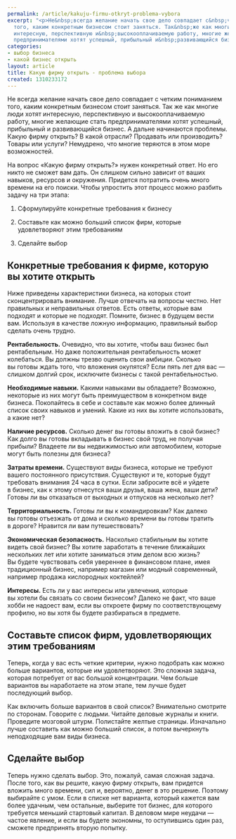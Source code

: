 ```yaml
---
permalink: /article/kakuju-firmu-otkryt-problema-vybora
excerpt: "<p>Не&nbsp;всегда желание начать свое дело совпадает с&nbsp;четким пониманием
  того, каким конкретным бизнесом стоит заняться. Так&nbsp;же как многие люди хотят
  интересную, перспективную и&nbsp;высокооплачиваемую работу, многие желающие стать
  предпринимателями хотят успешный, прибыльный и&nbsp;развивающийся бизнес.\r\n"
categories:
- выбор бизнеса
- какой бизнес открыть
layout: article
title: Какую фирму открыть - проблема выбора
created: 1310233172
---
```

Не всегда желание начать свое дело совпадает с четким пониманием того, каким конкретным бизнесом стоит заняться. Так же как многие люди хотят интересную, перспективную и высокооплачиваемую работу, многие желающие стать предпринимателями хотят успешный, прибыльный и развивающийся бизнес. А дальне начинаются проблемы. Какую фирму открыть? В какой отрасли? Продавать или производить? Товары или услуги? Немудрено, что многие теряются в этом море возможностей.

На вопрос «Какую фирму открыть?» нужен конкретный ответ. Но его никто не сможет вам дать. Он слишком сильно зависит от ваших навыков, ресурсов и окружения. Придется потратить очень много времени на его поиски. Чтобы упростить этот процесс можно разбить задачу на три этапа:

1) Сформулируйте конкретные требования к бизнесу

2) Составьте как можно больший список фирм, которые удовлетворяют этим требованиям

3) Сделайте выбор

## Конкретные требования к фирме, которую вы хотите открыть ##

Ниже приведены характеристики бизнеса, на которых стоит сконцентрировать внимание. Лучше отвечать на вопросы честно. Нет правильных и неправильных ответов. Есть ответы, которые вам подходят и которые не подходят. Помните, бизнес в будущем вести вам. Используя в качестве ложную информацию, правильный выбор сделать очень трудно.

**Рентабельность.** Очевидно, что вы хотите, чтобы ваш бизнес был рентабельным. Но даже положительная рентабельность может колебаться. Вы должны трезво оценить свои амбиции. Сколько вы готовы ждать того, что вложения окупятся? Если пять лет для вас — слишком долгий срок, исключите бизнесы с такой рентабельностью.

**Необходимые навыки.** Какими навыками вы обладаете? Возможно, некоторые из них могут быть преимуществом в конкретном виде бизнеса. Покопайтесь в себе и составьте как можно более длинный список своих навыков и умений. Какие из них вы хотите использовать, а какие нет?

**Наличие ресурсов.** Сколько денег вы готовы вложить в свой бизнес? Как долго вы готовы вкладывать в бизнес свой труд, не получая прибыли? Владеете ли вы недвижимостью или автомобилем, которые могут быть полезны для бизнеса?

**Затраты времени.** Существуют виды бизнеса, которые не требуют вашего постоянного присутствия. Существуют и те, которые будут требовать внимания 24 часа в сутки. Если забросите всё и уйдете в бизнес, как к этому отнесутся ваши друзья, ваша жена, ваши дети? Готовы ли вы отказаться от выходных и отпусков на несколько лет?

**Территориальность.** Готовы ли вы к командировкам? Как далеко вы готовы отъезжать от дома и сколько времени вы готовы тратить в дороге? Нравится ли вам путешествовать?

**Экономическая безопасность.** Насколько стабильным вы хотите видеть свой бизнес? Вы хотите заработать в течение ближайших нескольких лет или хотите заниматься этим делом всю жизнь? Вы будете чувствовать себя увереннее в финансовом плане, имея традиционный бизнес, например магазин или модный современный, например продажа кислородных коктейлей?

**Интересы.** Есть ли у вас интересы или увлечения, которые вы хотели бы связать со своим бизнесом? Далеко не факт, что ваше хобби не надоест вам, если вы откроете фирму по соответствующему профилю, но вы хотя бы будете разбираться в предмете.

## Составьте список фирм, удовлетворяющих этим требованиям ##

Теперь, когда у вас есть четкие критерии, нужно подобрать как можно больше вариантов, которые им удовлетворяют. Это сложная задача, которая потребует от вас большой концентрации. Чем больше вариантов вы наработаете на этом этапе, тем лучше будет последующий выбор.

Как включить больше вариантов в свой список? Внимательно смотрите по сторонам. Говорите с людьми. Читайте деловые журналы и книги. Проведите мозговой штурм. Полистайте желтые страницы. Изначально лучше составить как можно больший список, а потом вычеркнуть неподходящие вам виды бизнеса.

## Сделайте выбор ##

Теперь нужно сделать выбор. Это, пожалуй, самая сложная задача. После того, как вы решите, какую фирму открыть, вам придется вложить много времени, сил и, вероятно, денег в это решение. Поэтому выбирайте с умом. Если в списке нет варианта, который кажется вам более удачным, чем остальные, выберите тот бизнес, для которого требуется меньший стартовый капитал. В деловом мире неудачи — частое явление, и если вы будете экономны, то оступившись один раз, сможете предпринять вторую попытку.
